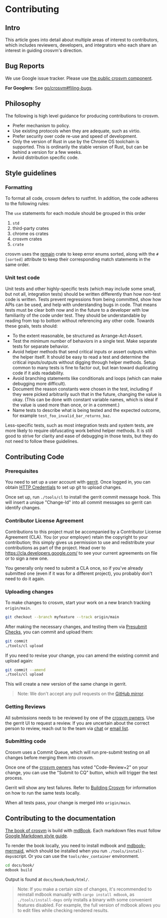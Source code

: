 # Contributing

## Intro

This article goes into detail about multiple areas of interest to contributors, which includes
reviewers, developers, and integrators who each share an interest in guiding crosvm's direction.

## Bug Reports

We use Google issue tracker. Please use
[the public crosvm component](https://issuetracker.google.com/issues?q=status:open%20componentid:1161302).

**For Googlers**: See [go/crosvm#filing-bugs](https://goto.google.com/crosvm#filing-bugs).

## Philosophy

The following is high level guidance for producing contributions to crosvm.

- Prefer mechanism to policy.
- Use existing protocols when they are adequate, such as virtio.
- Prefer security over code re-use and speed of development.
- Only the version of Rust in use by the Chrome OS toolchain is supported. This is ordinarily the
  stable version of Rust, but can be behind a version for a few weeks.
- Avoid distribution specific code.

## Style guidelines

### Formatting

To format all code, crosvm defers to rustfmt. In addition, the code adheres to the following rules:

The `use` statements for each module should be grouped in this order

1. `std`
1. third-party crates
1. chrome os crates
1. crosvm crates
1. `crate`

crosvm uses the [remain](https://github.com/dtolnay/remain) crate to keep error enums sorted, along
with the `#[sorted]` attribute to keep their corresponding match statements in the same order.

### Unit test code

Unit tests and other highly-specific tests (which may include some small, but not all, integration
tests) should be written differently than how non-test code is written. Tests prevent regressions
from being committed, show how APIs can be used, and help with understanding bugs in code. That
means tests must be clear both now and in the future to a developer with low familiarity of the code
under test. They should be understandable by reading from top to bottom without referencing any
other code. Towards these goals, tests should:

- To the extent reasonable, be structured as Arrange-Act-Assert.
- Test the minimum number of behaviors in a single test. Make separate tests for separate behavior.
- Avoid helper methods that send critical inputs or assert outputs within the helper itself. It
  should be easy to read a test and determine the critical inputs/outputs without digging through
  helper methods. Setup common to many tests is fine to factor out, but lean toward duplicating code
  if it aids readability.
- Avoid branching statements like conditionals and loops (which can make debugging more difficult).
- Document the reason constants were chosen in the test, including if they were picked arbitrarily
  such that in the future, changing the value is okay. (This can be done with constant variable
  names, which is ideal if the value is used more than once, or in a comment.)
- Name tests to describe what is being tested and the expected outcome, for example
  `test_foo_invalid_bar_returns_baz`.

Less-specific tests, such as most integration tests and system tests, are more likely to require
obfuscating work behind helper methods. It is still good to strive for clarity and ease of debugging
in those tests, but they do not need to follow these guidelines.

## Contributing Code

### Prerequisites

You need to set up a user account with [gerrit](https://chromium-review.googlesource.com/). Once
logged in, you can obtain
[HTTP Credentials](https://chromium-review.googlesource.com/settings/#HTTPCredentials) to set up git
to upload changes.

Once set up, run `./tools/cl` to install the gerrit commit message hook. This will insert a unique
"Change-Id" into all commit messages so gerrit can identify changes.

### Contributor License Agreement

Contributions to this project must be accompanied by a Contributor License Agreement (CLA). You (or
your employer) retain the copyright to your contribution; this simply gives us permission to use and
redistribute your contributions as part of the project. Head over to
<https://cla.developers.google.com/> to see your current agreements on file or to sign a new one.

You generally only need to submit a CLA once, so if you've already submitted one (even if it was for
a different project), you probably don't need to do it again.

### Uploading changes

To make changes to crosvm, start your work on a new branch tracking `origin/main`.

```bash
git checkout --branch myfeature --track origin/main
```

After making the necessary changes, and testing them via
[Presubmit Checks](https://crosvm.dev/book/building_crosvm.html#presubmit-checks), you can commit
and upload them:

```bash
git commit
./tools/cl upload
```

If you need to revise your change, you can amend the existing commit and upload again:

```bash
git commit --amend
./tools/cl upload
```

This will create a new version of the same change in gerrit.

> Note: We don't accept any pull requests on the [GitHub mirror].

### Getting Reviews

All submissions needs to be reviewed by one of the [crosvm owners]. Use the gerrit UI to request a
review. If you are uncertain about the correct person to review, reach out to the team via
[chat](https://matrix.to/#/#crosvm:matrix.org) or
[email list](https://groups.google.com/a/chromium.org/g/crosvm-dev).

### Submitting code

Crosvm uses a Commit Queue, which will run pre-submit testing on all changes before merging them
into crosvm.

Once one of the [crosvm owners] has voted "Code-Review+2" on your change, you can use the "Submit to
CQ" button, which will trigger the test process.

Gerrit will show any test failures. Refer to
[Building Crosvm](https://crosvm.dev/book/building_crosvm.html) for information on how to run the
same tests locally.

When all tests pass, your change is merged into `origin/main`.

## Contributing to the documentation

[The book of crosvm] is build with [mdBook]. Each markdown files must follow
[Google Markdown style guide].

To render the book locally, you need to install mdbook and [mdbook-mermaid], which should be
installed when you run `./tools/install-deps`script. Or you can use the `tools/dev_container`
environment.

```sh
cd docs/book/
mdbook build
```

Output is found at `docs/book/book/html/`.

> Note: If you make a certain size of changes, it's recommended to reinstall mdbook manually with
> `cargo install mdbook`, as `./tools/install-deps` only installs a binary with some convenient
> features disabled. For example, the full version of mdbook allows you to edit files while checking
> rendered results.

[crosvm owners]: https://chromium.googlesource.com/crosvm/crosvm/+/HEAD/OWNERS
[github mirror]: https://github.com/google/crosvm
[google markdown style guide]: https://github.com/google/styleguide/blob/gh-pages/docguide/style.md
[mdbook]: https://rust-lang.github.io/mdBook/
[mdbook-mermaid]: https://github.com/badboy/mdbook-mermaid
[the book of crosvm]: https://crosvm.dev/book/
